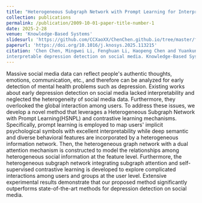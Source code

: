 ```yaml
---
title: "Heterogeneous Subgraph Network with Prompt Learning for Interpretable Depression Detection on Social Media"
collection: publications
permalink: /publication/2009-10-01-paper-title-number-1
date: 2025-2-28
venue: 'Knowledge-Based Systems'
slidesurl: 'https://github.com/CCXaoXX/ChenChen.github.io/tree/master/files/slides1.pdf'
paperurl: 'https://doi.org/10.1016/j.knosys.2025.113215'
citation: 'Chen Chen, Mingwei Li, Fenghuan Li, Haopeng Chen and Yuankun Lin. Heterogeneous subgraph network with prompt learning for
interpretable depression detection on social media. Knowledge-Based Systems, 113215.'
---
```


Massive social media data can reflect people's authentic thoughts, emotions, communication, etc., and therefore can be analyzed for early detection of mental health problems such as depression. Existing works about early depression detection on social media lacked interpretability and neglected the heterogeneity of social media data. Furthermore, they overlooked the global interaction among users. To address these issues, we develop a novel method that leverages a Heterogeneous Subgraph Network with Prompt Learning(HSNPL) and contrastive learning mechanisms. Specifically, prompt learning is employed to map users' implicit psychological symbols with excellent interpretability while deep semantic and diverse behavioral features are incorporated by a heterogeneous information network. Then, the heterogeneous graph network with a dual attention mechanism is constructed to model the relationships among heterogeneous social information at the feature level. Furthermore, the heterogeneous subgraph network integrating subgraph attention and self-supervised contrastive learning is developed to explore complicated interactions among users and groups at the user level. Extensive experimental results demonstrate that our proposed method significantly outperforms state-of-the-art methods for depression detection on social media.
